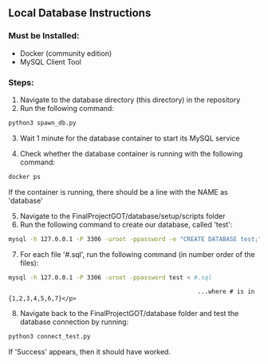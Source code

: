 ## Local Database Instructions
### Must be Installed:
* Docker (community edition)
* MySQL Client Tool

### Steps:
1. Navigate to the database directory (this directory) in the repository
2. Run the following command:
```bash
python3 spawn_db.py
```
3. Wait 1 minute for the database container to start its MySQL service
4. <p>Check whether the database container is running with the following command:
```bash
docker ps
```
If the container is running, there should be a line with the NAME as 'database'</p>

5. Navigate to the FinalProjectGOT/database/setup/scripts folder
6. Run the following command to create our database, called 'test':
```bash
mysql -h 127.0.0.1 -P 3306 -uroot -ppassword -e "CREATE DATABASE test;"
```
7. <p>For each file '#.sql', run the following command (in number order of the files):
```bash
mysql -h 127.0.0.1 -P 3306 -uroot -ppassword test < #.sql
```
                                                         ...where # is in {1,2,3,4,5,6,7}</p>
8. <p>Navigate back to the FinalProjectGOT/database folder and test the database connection by running:
```bash
python3 connect_test.py
```
If 'Success' appears, then it should have worked.</p> 
